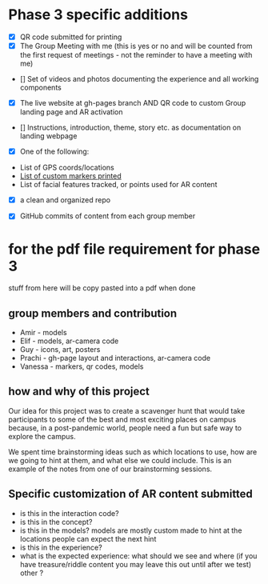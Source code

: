 # Phase 3 specific additions
- [X] QR code submitted for printing
- [X] The Group Meeting with me (this is yes or no and will be counted from the first request of meetings - not the reminder to have a meeting with me)
- [] Set of videos and photos documenting the experience and all working components
- [X] The live website at gh-pages branch AND QR code to custom Group landing page and AR activation
- [] Instructions, introduction, theme, story etc. as documentation on landing webpage
- [X] One of the following:
* List of GPS coords/locations
* [List of custom markers printed](https://github.com/robots-make-art-too/Group-Pirates/tree/gh-pages/docs/assets/markers)
* List of facial features tracked, or points used for AR content
- [X] a clean and organized repo
- [X] GitHub commits of content from each group member


# for the pdf file requirement for phase 3 
stuff from here will be copy pasted into a pdf when done

## group members and contribution
* Amir - models
* Elif - models, ar-camera code
* Guy - icons, art, posters
* Prachi - gh-page layout and interactions, ar-camera code
* Vanessa - markers, qr codes, models


## how and why of this project

Our idea for this project was to create a scavenger hunt that would take participants to some of the best and most exciting places on campus because, in a post-pandemic world, people need a fun but safe way to explore the campus. 

We spent time brainstorming ideas such as which locations to use, how are we going to hint 
at them, and what else we could include. This is an example of the notes from one of our brainstorming sessions.


## Specific customization of AR content submitted
* is this in the interaction code? 
* is this in the concept?
* is this in the models? models are mostly custom made to hint at the locations people can expect the next hint
* is this in the experience?
* what is the expected experience: what should we see and where (if you have treasure/riddle content you may leave this out until after we test)
other ?
